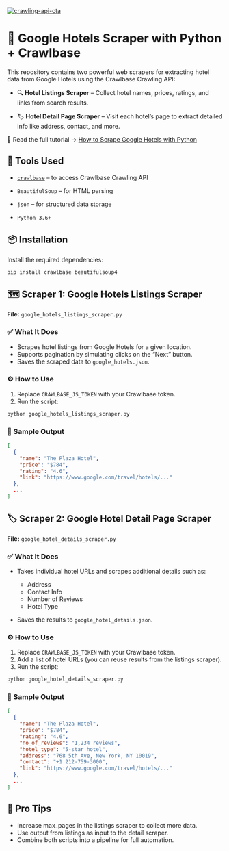 <a href="https://crawlbase.com/signup?utm_source=github&utm_medium=readme&utm_campaign=crawling_api_banner" target="_blank">
  <img src="https://github.com/user-attachments/assets/afa4f6e7-25fb-442c-af2f-b4ddcfd62ab2" 
       alt="crawling-api-cta" 
       style="max-width: 100%; border: 0;">
</a>

# 🏨 Google Hotels Scraper with Python + Crawlbase

This repository contains two powerful web scrapers for extracting hotel data from Google Hotels using the Crawlbase Crawling API:

- 🔍 **Hotel Listings Scraper** – Collect hotel names, prices, ratings, and links from search results.

- 🏷️ **Hotel Detail Page Scraper** – Visit each hotel’s page to extract detailed info like address, contact, and more.

📖 Read the full tutorial → [How to Scrape Google Hotels with Python](https://crawlbase.com/)

## 🔧 Tools Used

- [`crawlbase`](https://pypi.org/project/crawlbase/) – to access Crawlbase Crawling API

- `BeautifulSoup` – for HTML parsing

- `json` – for structured data storage

- `Python 3.6+`

## 📦 Installation

Install the required dependencies:

```bash
pip install crawlbase beautifulsoup4
```

## 🗺️ Scraper 1: Google Hotels Listings Scraper

**File:** `google_hotels_listings_scraper.py`

### ✅ What It Does

- Scrapes hotel listings from Google Hotels for a given location.
- Supports pagination by simulating clicks on the “Next” button.
- Saves the scraped data to `google_hotels.json`.

### ⚙️ How to Use

1. Replace `CRAWLBASE_JS_TOKEN` with your Crawlbase token.
2. Run the script:

```bash
python google_hotels_listings_scraper.py
```

### 🧪 Sample Output

```json
[
  {
    "name": "The Plaza Hotel",
    "price": "$784",
    "rating": "4.6",
    "link": "https://www.google.com/travel/hotels/..."
  },
  ...
]
```

## 🏷️ Scraper 2: Google Hotel Detail Page Scraper

**File:** `google_hotel_details_scraper.py`

### ✅ What It Does

- Takes individual hotel URLs and scrapes additional details such as:

  - Address
  - Contact Info
  - Number of Reviews
  - Hotel Type

- Saves the results to `google_hotel_details.json`.

### ⚙️ How to Use

1. Replace `CRAWLBASE_JS_TOKEN` with your Crawlbase token.
2. Add a list of hotel URLs (you can reuse results from the listings scraper).
3. Run the script:

```bash
python google_hotel_details_scraper.py
```

### 🧪 Sample Output

```json
[
  {
    "name": "The Plaza Hotel",
    "price": "$784",
    "rating": "4.6",
    "no_of_reviews": "1,234 reviews",
    "hotel_type": "5-star hotel",
    "address": "768 5th Ave, New York, NY 10019",
    "contact": "+1 212-759-3000",
    "link": "https://www.google.com/travel/hotels/..."
  },
  ...
]
```

## 🧠 Pro Tips

- Increase max_pages in the listings scraper to collect more data.
- Use output from listings as input to the detail scraper.
- Combine both scripts into a pipeline for full automation.
